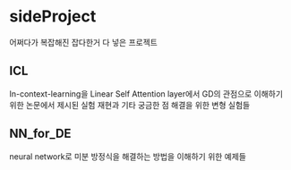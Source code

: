 # sideProject

어쩌다가 복잡해진 잡다한거 다 넣은 프로젝트

ICL
-----------
In-context-learning을 Linear Self Attention layer에서 GD의 관점으로 이해하기 위한 논문에서 제시된 실험 재현과 기타 궁금한 점 해결을 위한 변형 실험들

NN_for_DE
---------
neural network로 미분 방정식을 해결하는 방법을 이해하기 위한 예제들 

